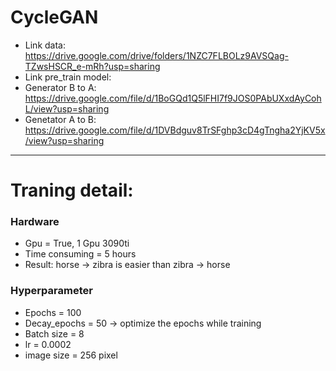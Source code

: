 # CycleGAN
 
- Link data: https://drive.google.com/drive/folders/1NZC7FLBOLz9AVSQag-TZwsHSCR_e-mRh?usp=sharing 
- Link pre_train model: 
- Generator B to A: https://drive.google.com/file/d/1BoGQd1Q5lFHI7f9JOS0PAbUXxdAyCohL/view?usp=sharing 
- Genetator A to B: https://drive.google.com/file/d/1DVBdguv8TrSFghp3cD4gTngha2YjKV5x/view?usp=sharing
---
# Traning detail: 
### Hardware
- Gpu = True, 1 Gpu 3090ti
- Time consuming = 5 hours
- Result: horse -> zibra is easier than zibra -> horse
### Hyperparameter
- Epochs = 100
- Decay_epochs = 50 -> optimize the epochs while training
- Batch size = 8
- lr = 0.0002
- image size = 256 pixel
